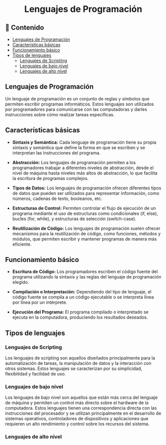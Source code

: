 <h1 align="center">Lenguajes de Programación</h1>

<h2>📑 Contenido</h2>

- [Lenguajes de Programación](#lenguajes-de-programación)
- [Características básicas](#características-básicas)
- [Funcionamiento básico](#funcionamiento-básico)
- [Tipos de lenguajes](#tipos-de-lenguajes)
  - [Lenguajes de Scripting](#lenguajes-de-scripting)
  - [Lenguajes de bajo nivel](#lenguajes-de-bajo-nivel)
  - [Lenguajes de alto nivel](#lenguajes-de-alto-nivel)

## Lenguajes de Programación

Un lenguaje de programación es un conjunto de reglas y símbolos que permiten escribir programas informáticos. Estos lenguajes son utilizados por programadores para comunicarse con las computadoras y darles instrucciones sobre cómo realizar tareas específicas.

## Características básicas

- **Sintaxis y Semántica:** Cada lenguaje de programación tiene su propia sintaxis y semántica que define la forma en que se escriben y se interpretan las instrucciones del programa.

- **Abstracción:** Los lenguajes de programación permiten a los programadores trabajar a diferentes niveles de abstracción, desde el nivel de máquina hasta niveles más altos de abstracción, lo que facilita la escritura de programas complejos.

- **Tipos de Datos:** Los lenguajes de programación ofrecen diferentes tipos de datos que pueden ser utilizados para representar información, como números, cadenas de texto, booleanos, etc.

- **Estructuras de Control:** Permiten controlar el flujo de ejecución de un programa mediante el uso de estructuras como condicionales (if, else), bucles (for, while), y estructuras de selección (switch-case).

- **Reutilización de Código:** Los lenguajes de programación suelen ofrecer mecanismos para la reutilización de código, como funciones, métodos y módulos, que permiten escribir y mantener programas de manera más eficiente.

## Funcionamiento básico

- **Escritura de Código:** Los programadores escriben el código fuente del programa utilizando la sintaxis y las reglas del lenguaje de programación elegido.

- **Compilación o Interpretación:** Dependiendo del tipo de lenguaje, el código fuente se compila a un código ejecutable o se interpreta línea por línea por un intérprete.

- **Ejecución del Programa:** El programa compilado o interpretado se ejecuta en la computadora, produciendo los resultados deseados.

## Tipos de lenguajes

### Lenguajes de Scripting

Los lenguajes de scripting son aquellos diseñados principalmente para la automatización de tareas, la manipulación de datos y la interacción con otros sistemas. Estos lenguajes se caracterizan por su simplicidad, flexibilidad y facilidad de uso.

### Lenguajes de bajo nivel

Los lenguajes de bajo nivel son aquellos que están más cerca del lenguaje de máquina y permiten un control más directo sobre el hardware de la computadora. Estos lenguajes tienen una correspondencia directa con las instrucciones del procesador y se utilizan principalmente en el desarrollo de sistemas operativos, controladores de dispositivos y aplicaciones que requieren un alto rendimiento y control sobre los recursos del sistema.

### Lenguajes de alto nivel
